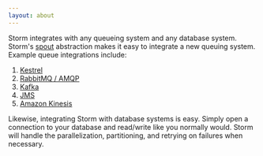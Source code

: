 ```yaml
---
layout: about
---
```


Storm integrates with any queueing system and any database system. Storm's [spout](/apidocs/backtype/storm/spout/ISpout.html) abstraction makes it easy to integrate a new queuing system. Example queue integrations include:

1. [Kestrel](https://github.com/nathanmarz/storm-kestrel)
2. [RabbitMQ / AMQP](https://github.com/Xorlev/storm-amqp-spout)
3. [Kafka](https://github.com/apache/incubator-storm/tree/master/external/storm-kafka)
4. [JMS](https://github.com/ptgoetz/storm-jms)
5. [Amazon Kinesis](https://github.com/awslabs/kinesis-storm-spout)

Likewise, integrating Storm with database systems is easy. Simply open a connection to your database and read/write like you normally would. Storm will handle the parallelization, partitioning, and retrying on failures when necessary.